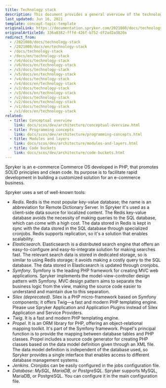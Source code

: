 ```yaml
---
title: Technology stack
description: This document provides a general overview of the technologies used while developing Spryker Commerce OS.
last_updated: Jun 16, 2021
template: concept-topic-template
originalLink: https://documentation.spryker.com/2021080/docs/technology-stack
originalArticleId: 336a8382-fffd-426f-b752-df2ad2a3820a
redirect_from:
  - /2021080/docs/technology-stack
  - /2021080/docs/en/technology-stack
  - /docs/technology-stack
  - /docs/en/technology-stack
  - /v6/docs/technology-stack
  - /v6/docs/en/technology-stack
  - /v5/docs/technology-stack
  - /v5/docs/en/technology-stack
  - /v4/docs/technology-stack
  - /v4/docs/en/technology-stack
  - /v3/docs/technology-stack
  - /v3/docs/en/technology-stack
  - /v2/docs/technology-stack
  - /v2/docs/en/technology-stack
  - /v1/docs/technology-stack
  - /v1/docs/en/technology-stack
related:
  - title: Conceptual overview
    link: docs/scos/dev/architecture/conceptual-overview.html
  - title: Programming concepts
    link: docs/scos/dev/architecture/programming-concepts.html
  - title: Modules and layers
    link: docs/scos/dev/architecture/modules-and-layers.html
  - title: Code buckets
    link: docs/scos/dev/architecture/code-buckets.html
---
```


Spryker is an e-commerce Commerce OS developed in PHP, that promotes SOLID principles and clean code. Its purpose is to facilitate rapid development in building a customized solution for an e-commerce business.

Spryker uses a set of well-known tools:

* *Redis*. Redis is the most popular key-value database; the name is an abbreviation for Remote Dictionary Server. In Spryker it's used as a client-side data source for localized content. The Redis key-value database avoids the necessity of making queries to the SQL database, which can come with a high cost. The data stored in Redis is kept in sync with the data stored in the SQL database through specialized cronjobs. Redis supports replication, so it's a solution that enables scalability.
* *Elasticsearch*. Elasticsearch is a distributed search engine that offers an easy-to-configure and easy-to-integrate solution for making searches fast. The relevant search data is stored in dedicated storage, so is similar to using Redis storage; it avoids making a costly query to the SQL database. The data stored in Elasticsearch is updated through cronjobs.
* *Symfony*. Symfony is the leading PHP framework for creating MVC web applications. Spryker implements the model-view-controller design pattern with Symfony. MVC design pattern aims to separate the business logic from the view, making the source code easier to understand and maintain due to this separation.
* *Silex (deprecated)*. Silex is a PHP micro-framework based on Symfony components; it offers Twig—a fast and modern PHP templating engine.
  Please use Spryker Application and Application Plugins instead of Silex Application and Service Providers.
*  *Twig*. It is a fast and modern PHP templating engine.
* *Propel*. It is an ORM library for PHP, offering an object-relational mapping toolkit. It's part of the Symfony framework. Propel's principal function is to provide the mapping between database tables and PHP classes. Propel includes a source code generator for creating PHP classes based on the data model definition given through an XML file. The data model definition is independent of the database used, so Spryker provides a single interface that enables access to different database management systems.
* *Jenkins*. Cronjobs can be easily configured in the jobs configuration file.
* *Database: MySQL, MariaDB, or PostgreSQL*. Spryker supports MySQL, MariaDB, or PostgreSQL. You can configure it in the main configuration file.

